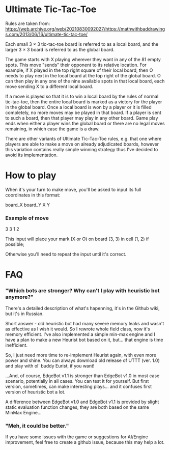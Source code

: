 # Ultimate Tic-Tac-Toe

Rules are taken from: https://web.archive.org/web/20210830092027/https://mathwithbaddrawings.com/2013/06/16/ultimate-tic-tac-toe/

Each small 3 × 3 tic-tac-toe board is referred to as a local board, and the larger 3 × 3 board is referred to as the global board.

The game starts with X playing wherever they want in any of the 81 empty spots. This move "sends" their opponent to its relative location. For example, if X played in the top right square of their local board, then O needs to play next in the local board at the top right of the global board. O can then play in any one of the nine available spots in that local board, each move sending X to a different local board.

If a move is played so that it is to win a local board by the rules of normal tic-tac-toe, then the entire local board is marked as a victory for the player in the global board. Once a local board is won by a player or it is filled completely, no more moves may be played in that board. If a player is sent to such a board, then that player may play in any other board. Game play ends when either a player wins the global board or there are no legal moves remaining, in which case the game is a draw.

There are other variants of Ultimate Tic-Tac-Toe rules, e.g. that one where players are able to make a move on already adjudicated boards, however this variation contains really simple winning strategy thus I've decided to avoid its implementation.

# How to play

When it's your turn to make move, you'll be asked to input its full coordinates in this format:

board_X board_Y X Y

### Example of move

3 3 1 2

This input will place your mark (X or O) on board (3, 3) in cell (1, 2) if possible;

Otherwise you'll need to repeat the input until it's correct.

# FAQ

### "Which bots are stronger? Why can't I play with heuristic bot anymore?"

There's a detailed description of what's hapenning, it's in the Github wiki, but it's in Russian.

Short answer - old heuristic bot had many severe memory leaks and wasn't as effective as I wish it would. So I rewrote whole field class, now it's memory efficient. I've also implemented a simple min-max engine and I have a plan to make a new Heurist bot based on it, but... that engine is time inefficient.

So, I just need more time to re-implement Heurist again, with even more power and shine. You can always download old release of UTTT (ver. 1.0) and play with ol' buddy Eurist, if you want!

...And, of course, EdgeBot v1.1 is stronger than EdgeBot v1.0 in most case scenario, potentially in all cases. You can test it for yourself. But first version, sometimes, can make interesting plays... and it confuses first version of heuristic bot a lot. 

A difference between EdgeBot v1.0 and EdgeBot v1.1 is provided by slight static evaluation function changes, they are both based on the same MinMax Engine...

### "Meh, it could be better."

If you have some issues with the game or suggestions for AI/Engine improvement, feel free to create a github issue, because this may help a lot.
